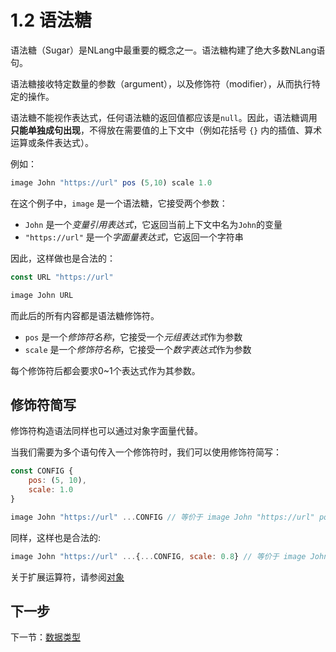 # 1.2 语法糖

语法糖（Sugar）是NLang中最重要的概念之一。语法糖构建了绝大多数NLang语句。

语法糖接收特定数量的参数（argument），以及修饰符（modifier），从而执行特定的操作。

语法糖不能视作表达式，任何语法糖的返回值都应该是`null`。因此，语法糖调用**只能单独成句出现**，不得放在需要值的上下文中（例如花括号 `{}` 内的插值、算术运算或条件表达式）。

例如：
```javascript
image John "https://url" pos (5,10) scale 1.0
```

在这个例子中，`image` 是一个语法糖，它接受两个参数：  
- `John` 是一个*变量引用表达式*，它返回当前上下文中名为`John`的变量
- `"https://url"` 是一个*字面量表达式*，它返回一个字符串

因此，这样做也是合法的：  
```javascript
const URL "https://url"

image John URL
```

而此后的所有内容都是语法糖修饰符。  
- `pos` 是一个*修饰符名称*，它接受一个*元组表达式*作为参数
- `scale` 是一个*修饰符名称*，它接受一个*数字表达式*作为参数

每个修饰符后都会要求0~1个表达式作为其参数。

## 修饰符简写

修饰符构造语法同样也可以通过对象字面量代替。

当我们需要为多个语句传入一个修饰符时，我们可以使用修饰符简写：

```javascript
const CONFIG {
    pos: (5, 10),
    scale: 1.0
}

image John "https://url" ...CONFIG // 等价于 image John "https://url" pos [5,10] scale 1.0
```

同样，这样也是合法的:  
```javascript
image John "https://url" ...{...CONFIG, scale: 0.8} // 等价于 image John "https://url" pos [5,10] scale 0.8
```

关于扩展运算符，请参阅[对象](../2.%20数据交互/4.%20对象.md)

## 下一步

下一节：[数据类型](../2.%20数据交互/1.%20数据类型.md)
